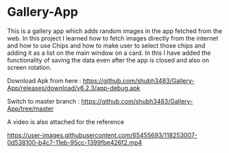 # Gallery-App

This is a gallery app which adds random images in the app fetched from the web. In this project I learned how to fetch images directly from the internet and how to use Chips and how to make user to select those chips and adding it as a list on the main window on a card. In this I have added the functionality of saving the data even after the app is closed and also on screen rotation.

Download Apk from here : https://github.com/shubh3483/Gallery-App/releases/download/v6.2.3/app-debug.apk

Switch to master branch : https://github.com/shubh3483/Gallery-App/tree/master

A video is also attached for the reference 

https://user-images.githubusercontent.com/65455693/118253007-0d538100-b4c7-11eb-95cc-1399fbe426f2.mp4
